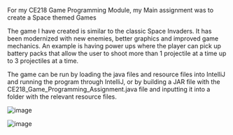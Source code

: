 For my CE218 Game Programming Module, my Main assignment was to create a Space themed Games

The game I have created is similar to the classic Space Invaders. It has been modernized with new enemies, better graphics and improved game mechanics. An example is having power ups where the player can pick up battery packs that allow the user to shoot more than 1 projectile at a time up to 3 projectiles at a time. 

The game can be run by loading the java files and resource files into IntelliJ and running the program through IntelliJ, or by building a JAR file with the CE218_Game_Programming_Assignment.java file and inputting it into a folder with the relevant resource files.


![image](https://user-images.githubusercontent.com/56220027/136597607-9833e2b5-b810-44c5-b54b-2f77604c84f6.png)


![image](https://user-images.githubusercontent.com/56220027/136597632-5e240ba8-a323-456b-87ab-c220449d2117.png)
